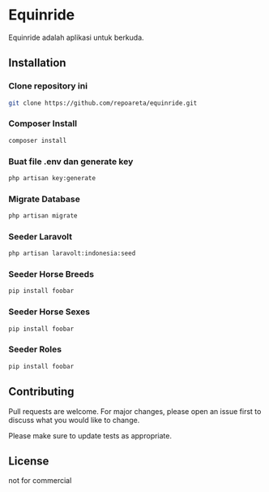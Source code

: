 # Equinride

Equinride adalah aplikasi untuk berkuda.

## Installation

### Clone repository ini

```bash
git clone https://github.com/repoareta/equinride.git
```

### Composer Install

```bash
composer install
```

### Buat file .env dan generate key

```bash
php artisan key:generate
```

### Migrate Database

```bash
php artisan migrate
```

### Seeder Laravolt

```bash
php artisan laravolt:indonesia:seed
```

### Seeder Horse Breeds

```bash
pip install foobar
```

### Seeder Horse Sexes

```bash
pip install foobar
```

### Seeder Roles

```bash
pip install foobar
```


## Contributing
Pull requests are welcome. For major changes, please open an issue first to discuss what you would like to change.

Please make sure to update tests as appropriate.

## License
not for commercial
